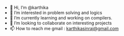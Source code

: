 - 👋 Hi, I’m @karthika
- 👀 I’m interested in problem solving and logics
- 🌱 I’m currently learning and working on compilers.
- 💞️ I’m looking to collaborate on interesting projects
- 📫 How to reach me gmail : karthikasinraj@gmail.com

<!---
karthika-mcw/karthika-mcw is a ✨ special ✨ repository because its `README.md` (this file) appears on your GitHub profile.
You can click the Preview link to take a look at your changes.
--->
